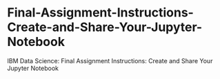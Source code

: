 # Final-Assignment-Instructions-Create-and-Share-Your-Jupyter-Notebook
IBM Data Science: Final Assignment Instructions: Create and Share Your Jupyter Notebook
